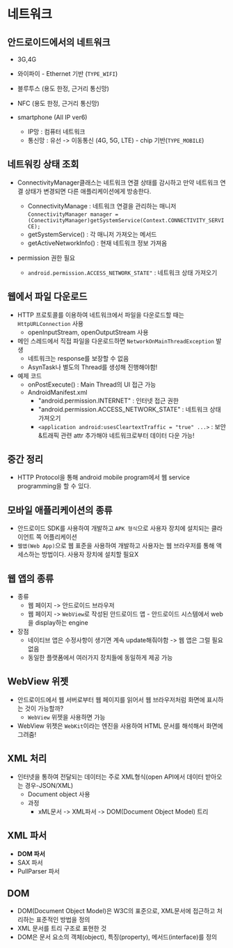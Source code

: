 #  네트워크

## 안드로이드에서의 네트워크
- 3G,4G
- 와이파이 - Ethernet 기반 (`TYPE_WIFI`)
- 블루투스 (용도 한정, 근거리 통신망)
- NFC (용도 한정, 근거리 통신망)

- smartphone (All IP ver6)
  - IP망 : 컴퓨터 네트워크
  - 통신망 : 유선 -> 이동통신 (4G, 5G, LTE) - chip 기반(`TYPE_MOBILE`)

## 네트워킹 상태 조회

- ConnectivityManager클래스는 네트워크 연결 상태를 감시하고 만약 네트워크 연결 상태가 변경되면 다른 애플리케이션에게 방송한다.
  - ConnectivityManage : 네트워크 연결을 관리하는 매니저  
  `ConnectivityManager manager = (ConectivityManager)getSystemService(Context.CONNECTIVITY_SERVICE);`
  - getSystemService() : 각 매니저 가져오는 메서드
  - getActiveNetworkInfo() : 현재 네트워크 정보 가져옴

- permission 권한 필요
  - `android.permission.ACCESS_NETWORK_STATE"` : 네트워크 상태 가져오기


## 웹에서 파일 다운로드

- HTTP 프로토콜를 이용하여 네트워크에서 파일을 다운로드할 때는 `HttpURLConnection` 사용
  - openInputStream, openOutputStream 사용
- 메인 스레드에서 직접 파일을 다운로드하면 `NetworkOnMainThreadException` 발생
  - 네트워크는 response를 보장할 수 없음
  - AsynTask나 별도의 Thread를 생성해 진행해야함!
- 예제 코드
  - onPostExecute() : Main Thread의 UI 접근 가능
  - AndroidManifest.xml
    - "android.permission.INTERNET" : 인터넷 접근 권한
    - "android.permission.ACCESS_NETWORK_STATE" : 네트워크 상태 가져오기
    - `<application android:usesCleartextTraffic = "true" ...>` : 보안&트래픽 관련 attr 추가해야 네트워크로부터 데이터 다운 가능! 


## 중간 정리

- HTTP Protocol을 통해 android mobile program에서 웹 service programming을 할 수 있다.

## 모바일 애플리케이션의 종류

- 안드로이드 SDK를 사용하여 개발하고 `APK 형식`으로 사용자 장치에 설치되는 클라이언트 쪽 어플리케이션
- `웹앱(Web App)`으로 웹 표준을 사용하여 개발하고 사용자는 웹 브라우저를 통해 액세스하는 방법이다. 사용자 장치에 설치할 필요X

## 웹 앱의 종류

- 종류
  - 웹 페이지 -> 안드로이드 브라우저
  - 웹 페이지 -> `WebView`로 작성된 안드로이드 앱 - 안드로이드 시스템에서 web을 display하는 engine
- 장점
  - 네이티브 앱은 수정사항이 생기면 계속 update해줘야함 -> 웹 앱은 그럴 필요 없음
  - 동일한 플랫폼에서 여러가지 장치들에 동일하게 제공 가능

## WebView 위젯

- 안드로이드에서 웹 서버로부터 웹 페이지를 읽어서 웹 브라우저처럼 화면에 표시하는 것이 가능할까?
  - `WebView` 위젯을 사용하면 가능
- WebView 위젯은 `WebKit`이라는 엔진을 사용하여 HTML 문서를 해석해서 화면에 그려줌!

## XML 처리

- 인터넷을 통하여 전달되는 데이터는 주로 XML형식(open API에서 데이터 받아오는 경우-JSON/XML)
  - Document object 사용
  - 과정
    - xML문서 -> XML파서 -> DOM(Document Object Model) 트리

## XML 파서
- **DOM 파서**
- SAX 파서
- PullParser 파서

## DOM
- DOM(Document Object Model)은 W3C의 표준으로, XML문서에 접근하고 처리하는 표준적인 방법을 정의
- XML 문서를 트리 구조로 표현한 것
- DOM은 문서 요소의 객체(object), 특징(property), 메서드(interface)를 정의